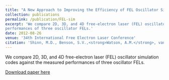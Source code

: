 ```yaml
---
title: "A New Approach to Improving the Efficiency of FEL Oscillator Simulations"
collection: publications
permalink: /publication/FEL-sim
excerpt: 'We compare 2D, 3D, and 4D free-electron laser (FEL) oscillator simulation codes against the measured
performances of three oscillator FELs.'
date: 2012-08-26
venue: '34th International Free Electron Laser Conference'
citation: 'Shinn, M.D., Benson, S.V.,<strong>Watson, A.M.</strong>, van der Slot, P.J., Freund, H.P. and Nguyen, D.C. (2012). "A new approach to improving the efficiency of fel oscillator simulations." In 34th International Free-Electron Laser Conference (pp. 225-228).'
---
```

We compare 2D, 3D, and 4D free-electron laser (FEL) oscillator simulation codes against the measured
performances of three oscillator FELs.

[Download paper here](https://accelconf.web.cern.ch/FEL2012/papers/tuoc05.pdf)
